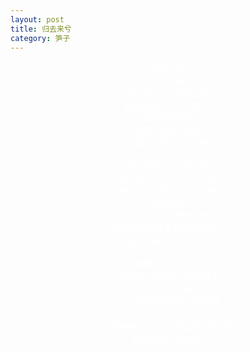 ```yaml
---
layout: post
title: 归去来兮
category: 笋子
---
```


<center><font color="#fff">
我闭上眼 <br>
窗外光影飞速流动 <br>
22，21，20……5岁在远处招手 <br>
朝着我来时的方向跑去 <br>
我试图跟在她身后 <br>
困倦而犹疑的脚步 <br>
带着路途的尘灰与油腻 <br>
 <br>
远行轨道上不安跳动着 <br>
躁动的花火，在六尺之间 <br>
墓地一般死寂的车厢与铺位 <br>
你不在这 <br>
不在这栏杆墙壁床被 <br>
不在这铿锵撞击与哧哧风声中 <br>
不在这任何一处，这世界里 <br>
 <br>
有蟑螂爬过，蛇虫鼠蚁 <br>
在墙角在身侧在记忆在梦里 <br>
在每个焦灼的瞬息 <br>
贫乏虚弱荒芜飘忽沉默的夜 <br>
或土地 <br>
我昏昏欲睡的大脑，残留着夕阳的余温 <br>
镶嵌在盲人的夜里 <br>
<br>
</font>
</center>
